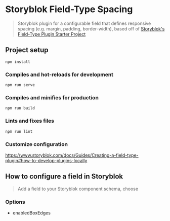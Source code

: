 # Storyblok Field-Type Spacing

> Storyblok plugin for a configurable field that defines responsive spacing (e.g. margin, padding, border-width), based off of [Storyblok's Field-Type Plugin Starter Project](https://github.com/storyblok/storyblok-fieldtype)

## Project setup
```
npm install
```

### Compiles and hot-reloads for development
```
npm run serve
```

### Compiles and minifies for production
```
npm run build
```

### Lints and fixes files
```
npm run lint
```

### Customize configuration
https://www.storyblok.com/docs/Guides/Creating-a-field-type-plugin#how-to-develop-plugins-locally

## How to configure a field in Storyblok[](#storyblok-configuration)

> Add a field to your Storyblok component schema, choose 
### Options
- enabledBoxEdges 